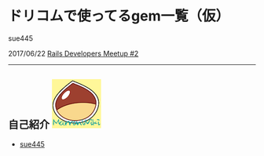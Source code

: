 # ドリコムで使ってるgem一覧（仮）
sue445

2017/06/22 [Rails Developers Meetup #2](https://rails-developers-meetup.connpass.com/event/58046/)

---
## 自己紹介 [![sue445](images/sue445.png)](https://twitter.com/sue445)

* [sue445](https://twitter.com/sue445)
